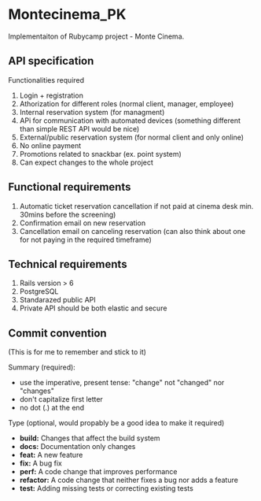 # Montecinema_PK

Implementaiton of Rubycamp project - Monte Cinema. 

## API specification
Functionalities required 

1. Login + registration
2. Athorization for different roles (normal client, manager, employee)
3. Internal reservation system (for managment)
4. APi for communication with automated devices (something different than  simple REST API would be nice)
5. External/public reservation system (for normal client and only online)
6. No online payment
7. Promotions related to snackbar (ex. point system)
8. Can expect changes to the whole project

## Functional requirements
1. Automatic ticket reservation cancellation if not paid at cinema desk min. 30mins before the screening)
2. Confirmation email on new reservation
3. Cancellation email on canceling reservation (can also think about one for not paying in the required timeframe)

## Technical requirements 
1. Rails version > 6
2. PostgreSQL 
3. Standarazed public API
4. Private API should be both elastic and secure

## Commit convention 
(This is for me to remember and stick to it)

Summary (required):
- use the imperative, present tense: "change" not "changed" nor "changes"
- don't capitalize first letter
- no dot (.) at the end

Type (optional, would propably be a good idea to make it required)
- **build:** Changes that affect the build system
- **docs:** Documentation only changes 
- **feat:** A new feature
- **fix:** A bug fix
- **perf:** A code change that improves performance
- **refactor:** A code change that neither fixes a bug nor adds a feature
- **test:** Adding missing tests or correcting existing tests



